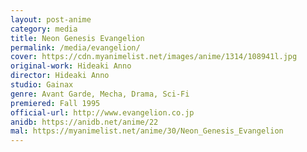 ```yaml
---
layout: post-anime
category: media
title: Neon Genesis Evangelion
permalink: /media/evangelion/
cover: https://cdn.myanimelist.net/images/anime/1314/108941l.jpg
original-work: Hideaki Anno
director: Hideaki Anno
studio: Gainax
genre: Avant Garde, Mecha, Drama, Sci-Fi
premiered: Fall 1995
official-url: http://www.evangelion.co.jp
anidb: https://anidb.net/anime/22
mal: https://myanimelist.net/anime/30/Neon_Genesis_Evangelion
---
```

